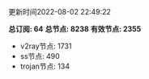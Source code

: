 更新时间2022-08-02 22:49:22

**总订阅: 64**
**总节点: 8238**
**有效节点: 2355**
- v2ray节点: 1731
- ss节点: 490
- trojan节点: 134
